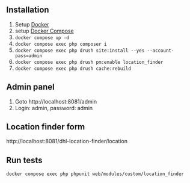 ## Installation

1. Setup [Docker](https://docs.docker.com/engine/installation/linux/ubuntu/)
2. setup [Docker Compose](https://docs.docker.com/compose/install/)
3. `docker compose up -d`
4. `docker compose exec php composer i`
5. `docker compose exec php drush site:install --yes --account-pass=admin`
6. `docker compose exec php drush pm:enable location_finder`
7. `docker compose exec php drush cache:rebuild`

## Admin panel

1. Goto http://localhost:8081/admin
2. Login: admin, password: admin

## Location finder form

http://localhost:8081/dhl-location-finder/location

## Run tests

`docker compose exec php phpunit web/modules/custom/location_finder`

